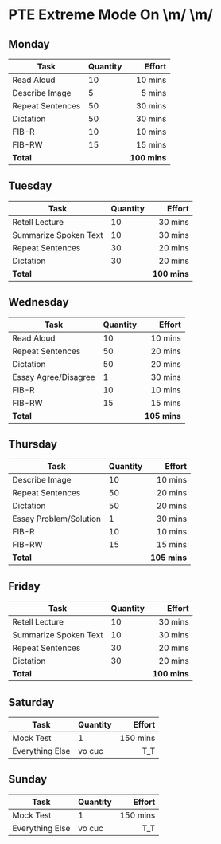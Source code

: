 # PTE Extreme Mode On \m/ \m/

## Monday
| Task             | Quantity |      Effort |
| ---------------- | :------- | ----------: |
| Read Aloud       | 10       |     10 mins |
| Describe Image   | 5        |      5 mins |
| Repeat Sentences | 50       |     30 mins |
| Dictation        | 50       |     30 mins |
| FIB-R            | 10       |     10 mins |
| FIB-RW           | 15       |     15 mins |
| **Total**        |          | **100 mins** |

## Tuesday
| Task                  | Quantity |       Effort |
| --------------------- | :------- | -----------: |
| Retell Lecture        | 10       |      30 mins |
| Summarize Spoken Text | 10       |      30 mins |
| Repeat Sentences      | 30       |      20 mins |
| Dictation             | 30       |      20 mins |
| **Total**             |          | **100 mins** |

## Wednesday
| Task                 | Quantity |       Effort |
| -------------------- | :------- | -----------: |
| Read Aloud           | 10       |      10 mins |
| Repeat Sentences     | 50       |      20 mins |
| Dictation            | 50       |      20 mins |
| Essay Agree/Disagree | 1        |      30 mins |
| FIB-R                | 10       |      10 mins |
| FIB-RW               | 15       |      15 mins |
| **Total**            |          | **105 mins** |

## Thursday
| Task                   | Quantity |       Effort |
| ---------------------- | :------- | -----------: |
| Describe Image         | 10       |      10 mins |
| Repeat Sentences       | 50       |      20 mins |
| Dictation              | 50       |      20 mins |
| Essay Problem/Solution | 1        |      30 mins |
| FIB-R                  | 10       |      10 mins |
| FIB-RW                 | 15       |      15 mins |
| **Total**              |          | **105 mins** |

## Friday
| Task                  | Quantity |       Effort |
| --------------------- | :------- | -----------: |
| Retell Lecture        | 10       |      30 mins |
| Summarize Spoken Text | 10       |      30 mins |
| Repeat Sentences      | 30       |      20 mins |
| Dictation             | 30       |      20 mins |
| **Total**             |          | **100 mins** |

## Saturday
| Task            | Quantity |   Effort |
| --------------- | :------- | -------: |
| Mock Test       | 1        | 150 mins |
| Everything Else | vo cuc   |      T_T |

## Sunday
| Task            | Quantity |   Effort |
| --------------- | :------- | -------: |
| Mock Test       | 1        | 150 mins |
| Everything Else | vo cuc   |      T_T |